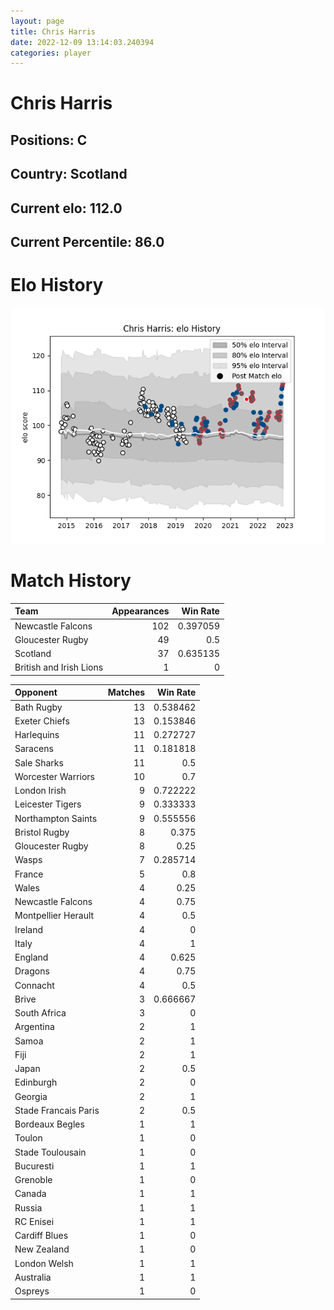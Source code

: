 ```yaml
---  
layout: page  
title: Chris Harris  
date: 2022-12-09 13:14:03.240394  
categories: player  
---
```

# Chris Harris

## Positions: C

## Country: Scotland

## Current elo: 112.0

## Current Percentile: 86.0

# Elo History


![elo history](history_ChrisHarris.png)
# Match History


| Team                    |   Appearances |   Win Rate |
|:------------------------|--------------:|-----------:|
| Newcastle Falcons       |           102 |   0.397059 |
| Gloucester Rugby        |            49 |   0.5      |
| Scotland                |            37 |   0.635135 |
| British and Irish Lions |             1 |   0        |

| Opponent             |   Matches |   Win Rate |
|:---------------------|----------:|-----------:|
| Bath Rugby           |        13 |   0.538462 |
| Exeter Chiefs        |        13 |   0.153846 |
| Harlequins           |        11 |   0.272727 |
| Saracens             |        11 |   0.181818 |
| Sale Sharks          |        11 |   0.5      |
| Worcester Warriors   |        10 |   0.7      |
| London Irish         |         9 |   0.722222 |
| Leicester Tigers     |         9 |   0.333333 |
| Northampton Saints   |         9 |   0.555556 |
| Bristol Rugby        |         8 |   0.375    |
| Gloucester Rugby     |         8 |   0.25     |
| Wasps                |         7 |   0.285714 |
| France               |         5 |   0.8      |
| Wales                |         4 |   0.25     |
| Newcastle Falcons    |         4 |   0.75     |
| Montpellier Herault  |         4 |   0.5      |
| Ireland              |         4 |   0        |
| Italy                |         4 |   1        |
| England              |         4 |   0.625    |
| Dragons              |         4 |   0.75     |
| Connacht             |         4 |   0.5      |
| Brive                |         3 |   0.666667 |
| South Africa         |         3 |   0        |
| Argentina            |         2 |   1        |
| Samoa                |         2 |   1        |
| Fiji                 |         2 |   1        |
| Japan                |         2 |   0.5      |
| Edinburgh            |         2 |   0        |
| Georgia              |         2 |   1        |
| Stade Francais Paris |         2 |   0.5      |
| Bordeaux Begles      |         1 |   1        |
| Toulon               |         1 |   0        |
| Stade Toulousain     |         1 |   0        |
| Bucuresti            |         1 |   1        |
| Grenoble             |         1 |   0        |
| Canada               |         1 |   1        |
| Russia               |         1 |   1        |
| RC Enisei            |         1 |   1        |
| Cardiff Blues        |         1 |   0        |
| New Zealand          |         1 |   0        |
| London Welsh         |         1 |   1        |
| Australia            |         1 |   1        |
| Ospreys              |         1 |   0        |